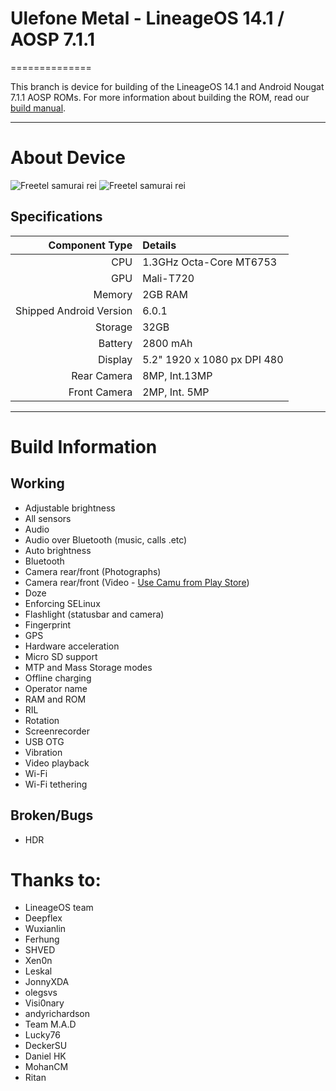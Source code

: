 # Ulefone Metal - LineageOS 14.1 / AOSP 7.1.1
==============

This branch is device for building of the LineageOS 14.1 and Android Nougat 7.1.1 AOSP ROMs. For more information about building the ROM, read our [build manual](manual).

---

# About Device


![Freetel samurai rei](https://www.freetel.jp/product/smartphone/rei/assets/img/gallery/pic_gallery_products01.jpg "samurai rei Front")
![Freetel samurai rei](https://www.freetel.jp/product/smartphone/rei/assets/img/gallery/pic_gallery_products02.jpg "samurai rei Rear")



## Specifications

Component Type | Details
-------:|:-------------------------
CPU     | 1.3GHz Octa-Core MT6753
GPU     | Mali-T720
Memory  | 2GB RAM
Shipped Android Version | 6.0.1
Storage | 32GB
Battery | 2800 mAh
Display | 5.2" 1920 x 1080 px DPI 480
Rear Camera | 8MP, Int.13MP 
Front Camera | 2MP, Int. 5MP 

---

# Build Information

## Working
 * Adjustable brightness
 * All sensors
 * Audio
 * Audio over Bluetooth (music, calls .etc)
 * Auto brightness
 * Bluetooth
 * Camera rear/front (Photographs)
 * Camera rear/front (Video - [Use Camu from Play Store](https://play.google.com/store/apps/details?id=com.sumoing.camu))
 * Doze
 * Enforcing SELinux
 * Flashlight (statusbar and camera)
 * Fingerprint
 * GPS
 * Hardware acceleration
 * Micro SD support
 * MTP and Mass Storage modes
 * Offline charging
 * Operator name
 * RAM and ROM
 * RIL
 * Rotation
 * Screenrecorder
 * USB OTG
 * Vibration
 * Video playback
 * Wi-Fi
 * Wi-Fi tethering

## Broken/Bugs
 * HDR



# Thanks to:
 * LineageOS team
 * Deepflex
 * Wuxianlin
 * Ferhung
 * SHVED
 * Xen0n
 * Leskal
 * JonnyXDA
 * olegsvs
 * Visi0nary
 * andyrichardson
 * Team M.A.D
 * Lucky76
 * DeckerSU
 * Daniel HK
 * MohanCM
 * Ritan
 
